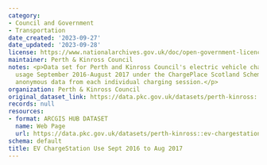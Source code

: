 ```yaml
---
category:
- Council and Government
- Transportation
date_created: '2023-09-27'
date_updated: '2023-09-28'
license: https://www.nationalarchives.gov.uk/doc/open-government-licence/version/3/
maintainer: Perth & Kinross Council
notes: <p>Data set for Perth and Kinross Council's electric vehicle charging station
  usage September 2016-August 2017 under the ChargePlace Scotland Scheme. Includes
  anonymous data from each individual charging session.</p>
organization: Perth & Kinross Council
original_dataset_link: https://data.pkc.gov.uk/datasets/perth-kinross::ev-chargestation-use-sept-2016-to-aug-2017
records: null
resources:
- format: ARCGIS HUB DATASET
  name: Web Page
  url: https://data.pkc.gov.uk/datasets/perth-kinross::ev-chargestation-use-sept-2016-to-aug-2017
schema: default
title: EV ChargeStation Use Sept 2016 to Aug 2017
---
```

